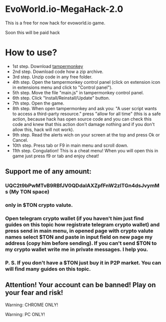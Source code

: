 # EvoWorld.io-MegaHack-2.0
This is a free for now hack for evoworld.io game.
<p>Soon this will be paid hack</p>

<h1>How to use?</h1>

- 1st step. Download <a href="https://chromewebstore.google.com/detail/tampermonkey/dhdgffkkebhmkfjojejmpbldmpobfkfo?hl=en">tampermonkey</a>
- 2nd step. Download code how a zip archive.
- 3rd step. Unzip code in any free folder.
- 4th step. Open the tampermonkey control panel (click on extension icon in extensions menu and click to "Control panel").
- 5th step. Move the file "main.js" in tampermonkey control panel.
- 6th step. Click "Install/Reinstall/Update" button.
- 7th step. Open the game.
- 8th step. When open tampermonkey and ask you: "A user script wants to access a third-party resource." press "allow for all time" (this is a safe action, because hack has open source code and you can check this code and knew that this action don't damage nothing and if you don't allow this, hack will not work).
- 9th step. Read the alerts wich on your screen at the top and press Ok or Cancel.
- 10th step. Press tab or F9 in main menu and scroll down.
- 11th step. Congulation! This is a cheat menu! When you will open this in game just press f9 or tab and enjoy cheat!

<h2>Support me of any amount:</h2>
<h3> UQC2t9bPwMTvB9RBfJV0QDdaIAXZpfFnW2zlTGn4dsJvymMs (My TON space)</h3>

<h3>only in $TON crypto valute. </h3>
<h3>Open telegram crypto wallet (if you haven't him just find guides on this topic how registrate telegram crypto wallet) and press send in main menu, in opened page with crypto valute names select $TON and paste in input field on new page my address (copy him before sending). If you can't send $TON to my crypto wallet write me in private messages. I help you. </h3>
<h3></h3>
<h3>P. S. If you don't have a $TON just buy it in P2P market. You can will find many guides on this topic.</h3>

<h2>Attention! Your account can be banned! Play on your fear and risk!</h2>

<p>Warning: CHROME ONLY!</p>
<p>Warning: PC ONLY!</p>
